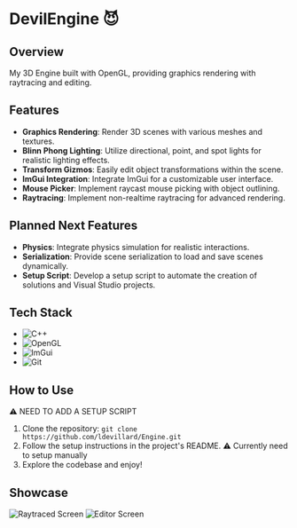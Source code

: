 # DevilEngine 😈

## Overview

My 3D Engine built with OpenGL, providing graphics rendering with raytracing and editing.

## Features

- **Graphics Rendering**: Render 3D scenes with various meshes and textures.
- **Blinn Phong Lighting**: Utilize directional, point, and spot lights for realistic lighting effects.
- **Transform Gizmos**: Easily edit object transformations within the scene.
- **ImGui Integration**: Integrate ImGui for a customizable user interface.
- **Mouse Picker**: Implement raycast mouse picking with object outlining.
- **Raytracing**: Implement non-realtime raytracing for advanced rendering.

## Planned Next Features

- **Physics**: Integrate physics simulation for realistic interactions.
- **Serialization**: Provide scene serialization to load and save scenes dynamically.
- **Setup Script**: Develop a setup script to automate the creation of solutions and Visual Studio projects.

## Tech Stack

- ![C++](https://img.shields.io/badge/C%2B%2B-00599C?style=style=flat&logo=c%2B%2B&logoColor=white)
- ![OpenGL](https://img.shields.io/badge/OpenGL-5586A4?style=style=flat&logo=opengl&logoColor=white)
- ![ImGui](https://img.shields.io/badge/ImGui-4B0082?style=style=flat&logo=imgui&logoColor=white)
- ![Git](https://img.shields.io/badge/GIT-E44C30?style=flat&logo=git&logoColor=white)

## How to Use

⚠️ NEED TO ADD A SETUP SCRIPT
1. Clone the repository: `git clone https://github.com/ldevillard/Engine.git`
2. Follow the setup instructions in the project's README. ⚠️ Currently need to setup manually 
3. Explore the codebase and enjoy!

## Showcase

![Raytraced Screen](https://github.com/ldevillard/Engine/blob/main/Thumbnails/Screenshot%202024-05-08%20172952.png)
![Editor Screen](https://github.com/ldevillard/Engine/blob/main/Thumbnails/Screenshot%202024-03-29%20185441.png)
